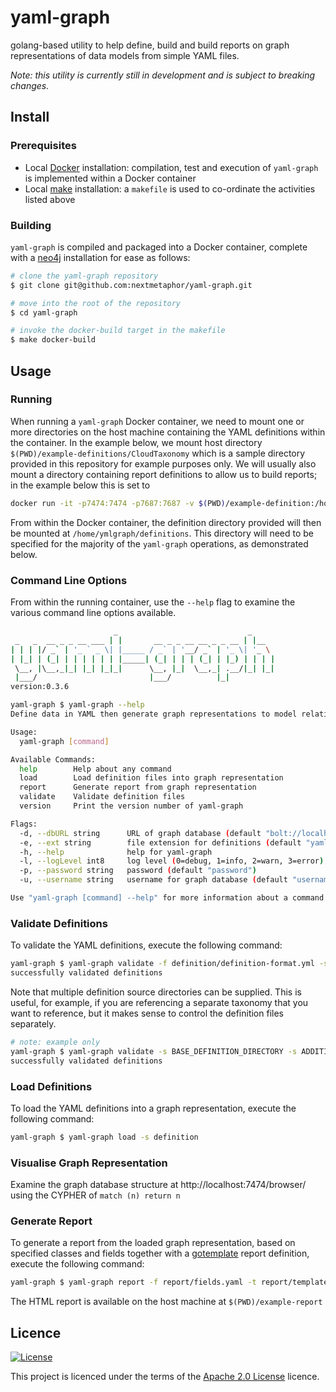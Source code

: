 # yaml-graph
golang-based utility to help define, build and build reports on graph representations of data models from simple YAML files.

*Note: this utility is currently still in development and is subject to breaking changes.*  

## Install

### Prerequisites
* Local [Docker](https://www.docker.com/) installation: compilation, test and execution of `yaml-graph` is implemented within a Docker container
* Local [make](https://www.gnu.org/software/make/) installation: a `makefile` is used to co-ordinate the activities listed above

### Building
`yaml-graph` is compiled and packaged into a Docker container, complete with a [neo4j](https://neo4j.com) installation for ease as follows:
```bash
# clone the yaml-graph repository
$ git clone git@github.com:nextmetaphor/yaml-graph.git

# move into the root of the repository
$ cd yaml-graph

# invoke the docker-build target in the makefile
$ make docker-build
``` 

## Usage

### Running
When running a `yaml-graph` Docker container, we need to mount one or more directories on the host machine containing the YAML definitions within the container. In the example below, we mount host directory `$(PWD)/example-definitions/CloudTaxonomy` which is a sample directory provided in this repository for example purposes only. We will usually also mount a directory containing report definitions to allow us to build reports; in the example below this is set to  
```bash
docker run -it -p7474:7474 -p7687:7687 -v $(PWD)/example-definition:/home/ymlgraph/definition -v $(PWD)/example-report:/home/ymlgraph/report nextmetaphor/yaml-graph
```

From within the Docker container, the definition directory provided will then be mounted at `/home/ymlgraph/definitions`. This directory will need to be specified for the majority of the `yaml-graph` operations, as demonstrated below. 


### Command Line Options
From within the running container, use the `--help` flag to examine the various command line options available.

```bash
                       _                             _
 _   _  __ _ _ __ ___ | |       __ _ _ __ __ _ _ __ | |__
| | | |/ _` | '_ ` _ \| |_____ / _` | '__/ _` | '_ \| '_ \
| |_| | (_| | | | | | | |_____| (_| | | | (_| | |_) | | | |
 \__, |\__,_|_| |_| |_|_|      \__, |_|  \__,_| .__/|_| |_|
 |___/                         |___/          |_|
version:0.3.6

yaml-graph $ yaml-graph --help
Define data in YAML then generate graph representations to model relationships

Usage:
  yaml-graph [command]

Available Commands:
  help        Help about any command
  load        Load definition files into graph representation
  report      Generate report from graph representation
  validate    Validate definition files
  version     Print the version number of yaml-graph

Flags:
  -d, --dbURL string      URL of graph database (default "bolt://localhost:7687")
  -e, --ext string        file extension for definitions (default "yaml")
  -h, --help              help for yaml-graph
  -l, --logLevel int8     log level (0=debug, 1=info, 2=warn, 3=error) (default 2)
  -p, --password string   password (default "password")
  -u, --username string   username for graph database (default "username")

Use "yaml-graph [command] --help" for more information about a command.
```

### Validate Definitions
To validate the YAML definitions, execute the following command:
```bash
yaml-graph $ yaml-graph validate -f definition/definition-format.yml -s definition
successfully validated definitions
```
Note that multiple definition source directories can be supplied. This is useful, for example, if you are referencing a separate taxonomy that you want to reference, but it makes sense to control the definition files separately.
```bash
# note: example only
yaml-graph $ yaml-graph validate -s BASE_DEFINITION_DIRECTORY -s ADDITIONAL_DEFINITION_DIRECTORY
successfully validated definitions
```

### Load Definitions
To load the YAML definitions into a graph representation, execute the following command:
```bash
yaml-graph $ yaml-graph load -s definition
```

### Visualise Graph Representation
Examine the graph database structure at http://localhost:7474/browser/ using the CYPHER of `match (n) return n`

### Generate Report
To generate a report from the loaded graph representation, based on specified classes and fields together with a
[gotemplate](https://golang.org/pkg/text/template/) report definition, execute the following command:
```bash
yaml-graph $ yaml-graph report -f report/fields.yaml -t report/template.gohtml > report/output.html
```
The HTML report is available on the host machine at `$(PWD)/example-report`

## Licence
[![License](https://img.shields.io/badge/License-Apache%202.0-blue.svg)](https://opensource.org/licenses/Apache-2.0)

This project is licenced under the terms of the [Apache 2.0 License](LICENCE.md) licence.